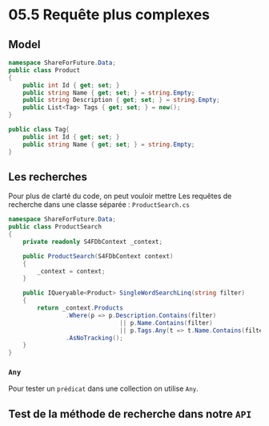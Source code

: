# 05.5 Requête plus complexes

## Model

```cs
namespace ShareForFuture.Data;
public class Product
{
    public int Id { get; set; }
    public string Name { get; set; } = string.Empty;    
    public string Description { get; set; } = string.Empty;
    public List<Tag> Tags { get; set; } = new();
}

public class Tag{
    public int Id { get; set; }
    public string Name { get; set; } = string.Empty;
}
```



## Les recherches

Pour plus de clarté du code, on peut vouloir mettre Les requêtes de recherche dans une classe séparée : `ProductSearch.cs`

```cs
namespace ShareForFuture.Data;
public class ProductSearch
{
    private readonly S4FDbContext _context;

    public ProductSearch(S4FDbContext context)
    {
        _context = context;
    }

    public IQueryable<Product> SingleWordSearchLinq(string filter)
    {
        return _context.Products
            	.Where(p => p.Description.Contains(filter)
                               || p.Name.Contains(filter)
                               || p.Tags.Any(t => t.Name.Contains(filter)))
            	.AsNoTracking();
    }
}
```

### `Any`

Pour tester un `prédicat` dans une collection on utilise `Any`.



## Test de la méthode de recherche dans notre `API`

```cs
```

